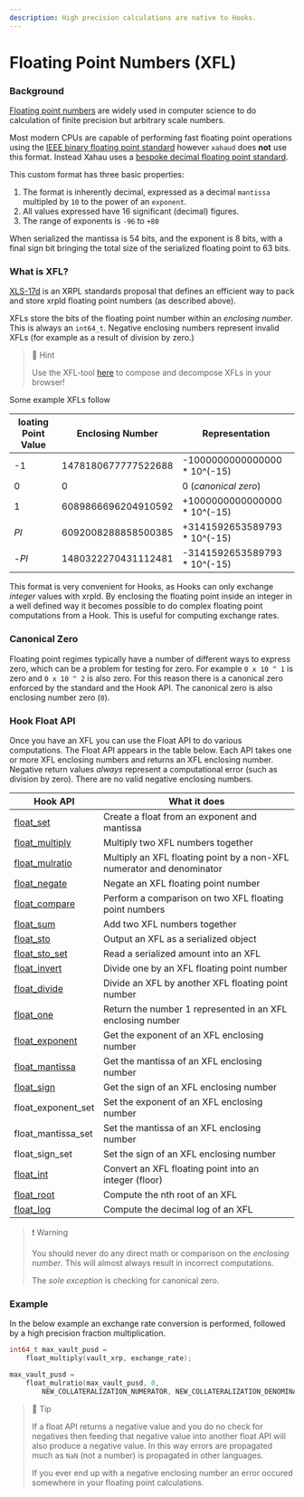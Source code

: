 ```yaml
---
description: High precision calculations are native to Hooks.
---
```


# Floating Point Numbers (XFL)

### Background

[Floating point numbers](https://en.wikipedia.org/wiki/Floating-point_arithmetic) are widely used in computer science to do calculation of finite precision but arbitrary scale numbers.

Most modern CPUs are capable of performing fast floating point operations using the [IEEE binary floating point standard](https://en.wikipedia.org/wiki/Double-precision_floating-point_format) however `xahaud` does **not** use this format. Instead Xahau uses a [bespoke decimal floating point standard](https://xrpl.org/serialization.html#issued-currency-amount-format).

This custom format has three basic properties:

1. The format is inherently decimal, expressed as a decimal `mantissa` multipled by `10` to the power of an `exponent`.
2. All values expressed have 16 significant (decimal) figures.
3. The range of exponents is `-96` to `+80`

When serialized the mantissa is 54 bits, and the exponent is 8 bits, with a final sign bit bringing the total size of the serialized floating point to 63 bits.

### What is XFL?

[XLS-17d](https://github.com/XRPLF/XRPL-Standards/discussions/39) is an XRPL standards proposal that defines an efficient way to pack and store xrpld floating point numbers (as described above).

XFLs store the bits of the floating point number within an _enclosing number_. This is always an `int64_t`. Negative enclosing numbers represent invalid XFLs (for example as a result of division by zero.)

> 📘 Hint
>
> Use the XFL-tool [here](https://richardah.github.io/xfl-tools/) to compose and decompose XFLs in your browser!

Some example XFLs follow

| loating Point Value | Enclosing Number    | Representation                |
| ------------------- | ------------------- | ----------------------------- |
| -1                  | 1478180677777522688 | -1000000000000000 \* 10^(-15) |
| 0                   | 0                   | 0 (_canonical zero_)          |
| 1                   | 6089866696204910592 | +1000000000000000 \* 10^(-15) |
| _PI_                | 6092008288858500385 | +3141592653589793 \* 10^(-15) |
| -_PI_               | 1480322270431112481 | -3141592653589793 \* 10^(-15) |

This format is very convenient for Hooks, as Hooks can only exchange _integer_ values with xrpld. By enclosing the floating point inside an integer in a well defined way it becomes possible to do complex floating point computations from a Hook. This is useful for computing exchange rates.

### Canonical Zero

Floating point regimes typically have a number of different ways to express zero, which can be a problem for testing for zero. For example `0 x 10 ^ 1` is zero and `0 x 10 ^ 2` is also zero. For this reason there is a canonical zero enforced by the standard and the Hook API. The canonical zero is also enclosing number zero (`0`).

### Hook Float API

Once you have an XFL you can use the Float API to do various computations. The Float API appears in the table below. Each API takes one or more XFL enclosing numbers and returns an XFL enclosing number. Negative return values _always_ represent a computational error (such as division by zero). There are no valid negative enclosing numbers.

| Hook API                                                                  | What it does                                                          |
| ------------------------------------------------------------------------- | --------------------------------------------------------------------- |
| [float\_set](../technical/hooks-c-functions/float/float_set.md)           | Create a float from an exponent and mantissa                          |
| [float\_multiply](../technical/hooks-c-functions/float/float_multiply.md) | Multiply two XFL numbers together                                     |
| [float\_mulratio](../technical/hooks-c-functions/float/float_mulratio.md) | Multiply an XFL floating point by a non-XFL numerator and denominator |
| [float\_negate](../technical/hooks-c-functions/float/float_negate.md)     | Negate an XFL floating point number                                   |
| [float\_compare](../technical/hooks-c-functions/float/float_compare.md)   | Perform a comparison on two XFL floating point numbers                |
| [float\_sum](../technical/hooks-c-functions/float/float_sum.md)           | Add two XFL numbers together                                          |
| [float\_sto](../technical/hooks-c-functions/float/float_sto.md)           | Output an XFL as a serialized object                                  |
| [float\_sto\_set](../technical/hooks-c-functions/float/float_sto_set.md)  | Read a serialized amount into an XFL                                  |
| [float\_invert](../technical/hooks-c-functions/float/float_invert.md)     | Divide one by an XFL floating point number                            |
| [float\_divide](../technical/hooks-c-functions/float/float_divide.md)     | Divide an XFL by another XFL floating point number                    |
| [float\_one](../technical/hooks-c-functions/float/float_one.md)           | Return the number 1 represented in an XFL enclosing number            |
| [float\_exponent](../technical/hooks-c-functions/float/float_exponent.md) | Get the exponent of an XFL enclosing number                           |
| [float\_mantissa](../technical/hooks-c-functions/float/float_mantissa.md) | Get the mantissa of an XFL enclosing number                           |
| [float\_sign](../technical/hooks-c-functions/float/float_sign.md)         | Get the sign of an XFL enclosing number                               |
| float\_exponent\_set                                                      | Set the exponent of an XFL enclosing number                           |
| float\_mantissa\_set                                                      | Set the mantissa of an XFL enclosing number                           |
| float\_sign\_set                                                          | Set the sign of an XFL enclosing number                               |
| [float\_int](../technical/hooks-c-functions/float/float_int.md)           | Convert an XFL floating point into an integer (floor)                 |
| [float\_root](../technical/hooks-c-functions/float/float_root.md)         | Compute the nth root of an XFL                                        |
| [float\_log](../technical/hooks-c-functions/float/float_log.md)           | Compute the decimal log of an XFL                                     |

> ❗️ Warning
>
> You should never do any direct math or comparison on the _enclosing number_. This will almost always result in incorrect computations.
>
> The _sole exception_ is checking for canonical zero.

### Example

In the below example an exchange rate conversion is performed, followed by a high precision fraction multiplication.

```c
int64_t max_vault_pusd =
    float_multiply(vault_xrp, exchange_rate);

max_vault_pusd = 
    float_mulratio(max_vault_pusd, 0,
        NEW_COLLATERALIZATION_NUMERATOR, NEW_COLLATERALIZATION_DENOMINATOR);
```

> 🚧 Tip
>
> If a float API returns a negative value and you do no check for negatives then feeding that negative value into another float API will also produce a negative value. In this way errors are propagated much as `NaN` (not a number) is propagated in other languages.
>
> If you ever end up with a negative enclosing number an error occured somewhere in your floating point calculations.
